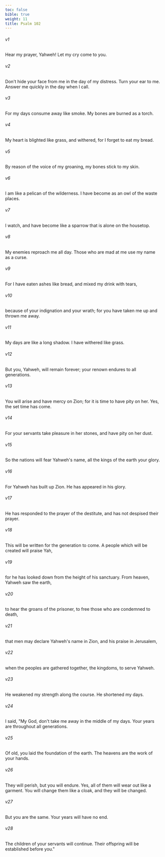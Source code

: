 ```yaml
---
toc: false
bible: true
weight: 11
title: Psalm 102
---
```




###### v1 
Hear my prayer, Yahweh! Let my cry come to you. 

###### v2 
Don't hide your face from me in the day of my distress. Turn your ear to me. Answer me quickly in the day when I call. 

###### v3 
For my days consume away like smoke. My bones are burned as a torch. 

###### v4 
My heart is blighted like grass, and withered, for I forget to eat my bread. 

###### v5 
By reason of the voice of my groaning, my bones stick to my skin. 

###### v6 
I am like a pelican of the wilderness. I have become as an owl of the waste places. 

###### v7 
I watch, and have become like a sparrow that is alone on the housetop. 

###### v8 
My enemies reproach me all day. Those who are mad at me use my name as a curse. 

###### v9 
For I have eaten ashes like bread, and mixed my drink with tears, 

###### v10 
because of your indignation and your wrath; for you have taken me up and thrown me away. 

###### v11 
My days are like a long shadow. I have withered like grass. 

###### v12 
But you, Yahweh, will remain forever; your renown endures to all generations. 

###### v13 
You will arise and have mercy on Zion; for it is time to have pity on her. Yes, the set time has come. 

###### v14 
For your servants take pleasure in her stones, and have pity on her dust. 

###### v15 
So the nations will fear Yahweh's name, all the kings of the earth your glory. 

###### v16 
For Yahweh has built up Zion. He has appeared in his glory. 

###### v17 
He has responded to the prayer of the destitute, and has not despised their prayer. 

###### v18 
This will be written for the generation to come. A people which will be created will praise Yah, 

###### v19 
for he has looked down from the height of his sanctuary. From heaven, Yahweh saw the earth, 

###### v20 
to hear the groans of the prisoner, to free those who are condemned to death, 

###### v21 
that men may declare Yahweh's name in Zion, and his praise in Jerusalem, 

###### v22 
when the peoples are gathered together, the kingdoms, to serve Yahweh. 

###### v23 
He weakened my strength along the course. He shortened my days. 

###### v24 
I said, "My God, don't take me away in the middle of my days. Your years are throughout all generations. 

###### v25 
Of old, you laid the foundation of the earth. The heavens are the work of your hands. 

###### v26 
They will perish, but you will endure. Yes, all of them will wear out like a garment. You will change them like a cloak, and they will be changed. 

###### v27 
But you are the same. Your years will have no end. 

###### v28 
The children of your servants will continue. Their offspring will be established before you."
